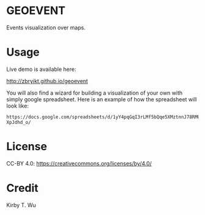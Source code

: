 GEOEVENT
========

Events visualization over maps.


Usage
========

Live demo is available here:

   http://zbryikt.github.io/geoevent


You will also find a wizard for building a visualization of your own with simply google spreadsheet. Here is an example of how the spreadsheet will look like:

    https://docs.google.com/spreadsheets/d/1yY4pqGqI3rLMf5bQqe5XMztnnJ78RMUrfh-XpJdhd_o/


License
========

CC-BY 4.0: https://creativecommons.org/licenses/by/4.0/ 


Credit
========

Kirby T. Wu

